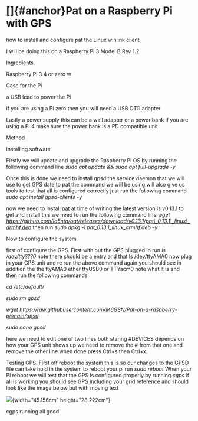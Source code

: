 []{#anchor}Pat on a Raspberry Pi with GPS
=========================================

how to install and configure pat the Linux winlink client

I will be doing this on a Raspberry Pi 3 Model B Rev 1.2

Ingredients.

Raspberry Pi 3 4 or zero w

Case for the Pi

a USB lead to power the Pi

if you are using a Pi zero then you will need a USB OTG adapter

Lastly a power supply this can be a wall adapter or a power bank if you
are using a PI 4 make sure the power bank is a PD compatible unit

Method

installing software

Firstly we will update and upgrade the Raspberry Pi OS by running the
following command line *sudo apt update && sudo apt full-upgrade -y*

Once this is done we need to install gpsd the service daemon that we
will use to get GPS date to pat the command we will be using will also
give us tools to test that all is configured correctly just run the
following command *sudo apt install gpsd-clients -y*

now we need to install [pat](https://getpat.io/) at time of writing the
latest version is v0.13.1 to get and install this we need to run the
following command line *wget
https://github.com/la5nta/pat/releases/download/v0.13.1/pat\_0.13.1\_linux\_armhf.deb*
then run *sudo dpkg -i pat\_0.13.1\_linux\_armhf.deb -y*

Now to configure the system

first of configure the GPS. First with out the GPS plugged in run *ls
/dev/tty???0* note there should be a entry and that ls /dev/ttyAMA0 now
plug in your GPS unit and re run the above command again you should see
in addition the the ttyAMA0 ether ttyUSB0 or TTYacm0 note what it is and
then run the following commands

*cd /etc/default/*

*sudo rm gpsd*

*wget
https://raw.githubusercontent.com/M6GSN/Pat-on-a-raspberry-pi/main/gpsd*

*sudo nano gpsd*

here we need to edit one of two lines both staring \#DEVICES depends on
how your GPS unit shows up we need to remove the \# from that one and
remove the other line when done press Ctrl+s then Ctrl+x.

Testing GPS. First off reboot the system this is so our changes to the
GPSD file can take hold in the system to reboot your pi run *sudo
reboot* When your Pi reboot we will test that the GPS is configured
properly by running *cgps* if all is working you should see GPS
including your grid reference and should look like the image below but
with moving text

![](Pictures/100000000000050000000320DDAB7FFC28D204D3.png){width="45.156cm"
height="28.222cm"}

cgps running all good
